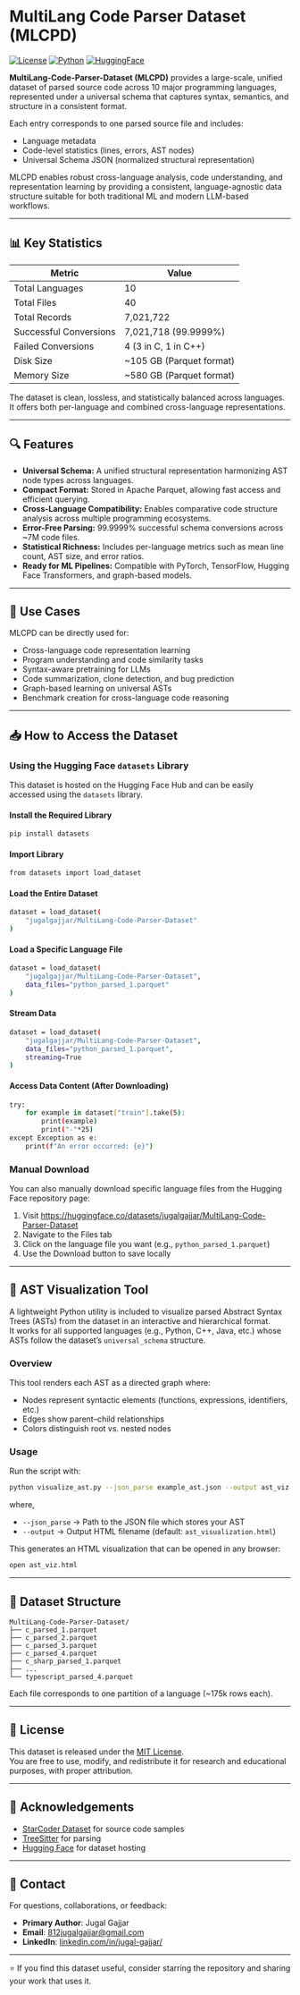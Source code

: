 # MultiLang Code Parser Dataset (MLCPD)

[![License](https://img.shields.io/badge/License-MIT-blue.svg)](https://opensource.org/licenses/MIT)
[![Python](https://img.shields.io/badge/python-3.11%2B-blue)](https://www.python.org/downloads/)
[![HuggingFace](https://img.shields.io/badge/%F0%9F%A4%97%20HuggingFace-Dataset-blue)](https://huggingface.co/datasets/jugalgajjar/MultiLang-Code-Parser-Dataset)


**MultiLang-Code-Parser-Dataset (MLCPD)** provides a large-scale, unified dataset of parsed source code across 10 major programming languages, represented under a universal schema that captures syntax, semantics, and structure in a consistent format.

Each entry corresponds to one parsed source file and includes:
- Language metadata
- Code-level statistics (lines, errors, AST nodes)
- Universal Schema JSON (normalized structural representation)

MLCPD enables robust cross-language analysis, code understanding, and representation learning by providing a consistent, language-agnostic data structure suitable for both traditional ML and modern LLM-based workflows.

---

## 📊 Key Statistics

| Metric | Value |
|--------|--------|
| Total Languages | 10 |
| Total Files | 40 |
| Total Records | 7,021,722 |
| Successful Conversions | 7,021,718 (99.9999%) |
| Failed Conversions | 4 (3 in C, 1 in C++) |
| Disk Size | ~105 GB (Parquet format) |
| Memory Size | ~580 GB (Parquet format) |

The dataset is clean, lossless, and statistically balanced across languages.  
It offers both per-language and combined cross-language representations.

---

## 🔍 Features

- **Universal Schema:** A unified structural representation harmonizing AST node types across languages.  
- **Compact Format:** Stored in Apache Parquet, allowing fast access and efficient querying.  
- **Cross-Language Compatibility:** Enables comparative code structure analysis across multiple programming ecosystems.  
- **Error-Free Parsing:** 99.9999% successful schema conversions across ~7M code files.  
- **Statistical Richness:** Includes per-language metrics such as mean line count, AST size, and error ratios.  
- **Ready for ML Pipelines:** Compatible with PyTorch, TensorFlow, Hugging Face Transformers, and graph-based models.

---

## 🚀 Use Cases

MLCPD can be directly used for:
- Cross-language code representation learning
- Program understanding and code similarity tasks
- Syntax-aware pretraining for LLMs
- Code summarization, clone detection, and bug prediction
- Graph-based learning on universal ASTs
- Benchmark creation for cross-language code reasoning

---

## 📥 How to Access the Dataset

### Using the Hugging Face `datasets` Library

This dataset is hosted on the Hugging Face Hub and can be easily accessed using the `datasets` library.

#### Install the Required Library

```bash
pip install datasets
```

#### Import Library

```bash
from datasets import load_dataset
```

#### Load the Entire Dataset

```bash
dataset = load_dataset(
    "jugalgajjar/MultiLang-Code-Parser-Dataset"
)
```

#### Load a Specific Language File

```bash
dataset = load_dataset(
    "jugalgajjar/MultiLang-Code-Parser-Dataset",
    data_files="python_parsed_1.parquet"
)
```

#### Stream Data

```bash
dataset = load_dataset(
    "jugalgajjar/MultiLang-Code-Parser-Dataset",
    data_files="python_parsed_1.parquet",
    streaming=True
)
```

#### Access Data Content (After Downloading)

```bash
try:
    for example in dataset["train"].take(5):
        print(example)
        print("-"*25)
except Exception as e:
    print(f"An error occurred: {e}")
```

### Manual Download

You can also manually download specific language files from the Hugging Face repository page:

1. Visit https://huggingface.co/datasets/jugalgajjar/MultiLang-Code-Parser-Dataset
2. Navigate to the Files tab
3. Click on the language file you want (e.g., `python_parsed_1.parquet`)
4. Use the Download button to save locally

---

## 🧩 AST Visualization Tool

A lightweight Python utility is included to visualize parsed Abstract Syntax Trees (ASTs) from the dataset in an interactive and hierarchical format.<br>
It works for all supported languages (e.g., Python, C++, Java, etc.) whose ASTs follow the dataset’s `universal_schema` structure.

### Overview

This tool renders each AST as a directed graph where:
- Nodes represent syntactic elements (functions, expressions, identifiers, etc.)
- Edges show parent–child relationships
- Colors distinguish root vs. nested nodes

### Usage

Run the script with:
```bash
python visualize_ast.py --json_parse example_ast.json --output ast_viz.html
```
where,
- `--json_parse` → Path to the JSON file which stores your AST
- `--output` → Output HTML filename (default: `ast_visualization.html`)

This generates an HTML visualization that can be opened in any browser:
```bash
open ast_viz.html
```

---

## 📂 Dataset Structure

```
MultiLang-Code-Parser-Dataset/
├── c_parsed_1.parquet
├── c_parsed_2.parquet
├── c_parsed_3.parquet
├── c_parsed_4.parquet
├── c_sharp_parsed_1.parquet
├── ...
└── typescript_parsed_4.parquet
```
Each file corresponds to one partition of a language (~175k rows each).

---

## 📜 License

This dataset is released under the [MIT License](/LICENSE).<br>
You are free to use, modify, and redistribute it for research and educational purposes, with proper attribution.

---

## 🙏 Acknowledgements

- [StarCoder Dataset](https://huggingface.co/datasets/bigcode/starcoderdata) for source code samples
- [TreeSitter](https://tree-sitter.github.io/tree-sitter/) for parsing
- [Hugging Face](https://huggingface.co/) for dataset hosting

---

## 📧 Contact

For questions, collaborations, or feedback:

- **Primary Author**: Jugal Gajjar
- **Email**: [812jugalgajjar@gmail.com](mailto:812jugalgajjar@gmail.com)
- **LinkedIn**: [linkedin.com/in/jugal-gajjar/](https://www.linkedin.com/in/jugal-gajjar/)

---

⭐ If you find this dataset useful, consider starring the repository and sharing your work that uses it.
